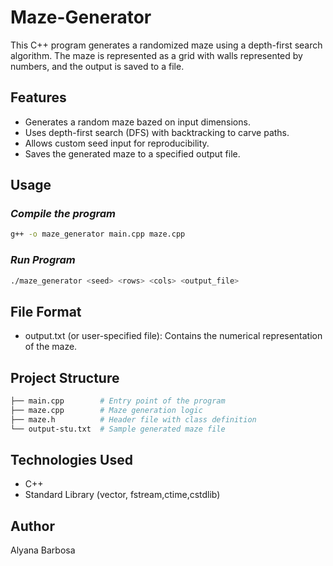 # Maze-Generator
This C++ program generates a randomized maze using a depth-first search algorithm. The maze is represented as a grid with walls represented by numbers, and the output is saved to a file.

## Features
- Generates a random maze bazed on input dimensions.
- Uses depth-first search (DFS) with backtracking to carve paths.
- Allows custom seed input for reproducibility.
- Saves the generated maze to a specified output file.

## Usage
### ***Compile the program***
```sh
g++ -o maze_generator main.cpp maze.cpp
```
### ***Run Program***
```sh
./maze_generator <seed> <rows> <cols> <output_file>
```

## File Format
- output.txt (or user-specified file): Contains the numerical representation of the maze.

## Project Structure
```sh
├── main.cpp        # Entry point of the program
├── maze.cpp        # Maze generation logic
├── maze.h          # Header file with class definition
└── output-stu.txt  # Sample generated maze file
```

## Technologies Used
- C++
- Standard Library (vector, fstream,ctime,cstdlib)

## Author 
Alyana Barbosa

